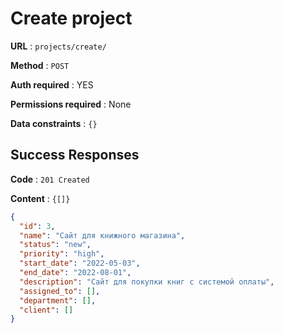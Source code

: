 # Create project

**URL** : `projects/create/`

**Method** : `POST`

**Auth required** : YES

**Permissions required** : None

**Data constraints** : `{}`

## Success Responses

**Code** : `201 Created`

**Content** : `{[]}`

```json
{
  "id": 3,
  "name": "Сайт для книжного магазина",
  "status": "new",
  "priority": "high",
  "start_date": "2022-05-03",
  "end_date": "2022-08-01",
  "description": "Сайт для покупки книг с системой оплаты",
  "assigned_to": [],
  "department": [],
  "client": []
}
```